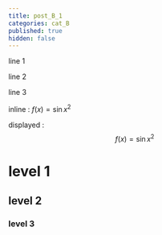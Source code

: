 ```yaml
---
title: post_B_1
categories: cat_B
published: true
hidden: false
---
```


line 1

line 2

line 3

inline : $f(x) = \sin{x^2}$

displayed : 
$$
f(x) = \sin{x^2}
$$





# level 1

## level 2

### level 3
